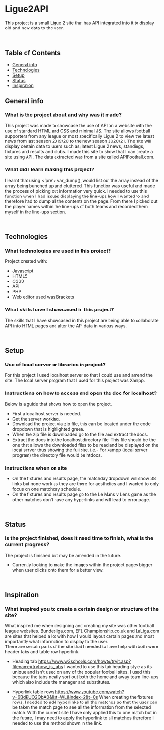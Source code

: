 # Ligue2API
This project is a small Ligue 2 site that has API integrated into it to display old and new data to the user. 

<br />

## Table of Contents
* [General info](#general-info)
* [Technologies](#technologies)
* [Setup](#setup)
* [Status](#status)
* [Inspiration](#inspiration)


## General info
### What is the project about and why was it made?
This project was made to showcase the use of API on a website with the use of standard HTML and CSS and minimal JS. The site allows football supporters from any league or most specifically Ligue 2 to view the latest news from last season 2019/20 to the new season 2020/21. The site will display certain data to users such as; latest Ligue 2 news, standings, fixtures and results and clubs. I made this site to show that I can create a site using API. The data extracted was from a site called APIFootball.com.

### What did I learn making this project?
I learnt that using <’pre’> var_dump(), would list out the array instead of the array being bunched up and cluttered. This function was useful and made the process of picking out information very quick. I needed to use this function when I had issues displaying the line-ups how I wanted to and therefore had to dump all the contents on the page. From there I  picked out the player names within the line-ups of both teams and recorded them myself in the line-ups section.  

<br />

## Technologies
### What technologies are used in this project?
Project created with:
* Javascript
* HTML5
* CSS3
* API
* PHP
* Web editor used was Brackets

### What skills have I showcased in this project?
The skills that I have showcased in this project are being able to collaborate API into HTML pages and alter the API data in various ways.  

<br />

## Setup
### Use of local server or libraries in project?
For this project I used localhost server so that I could use and amend the site. The local server program that I used for this project was Xampp.

### Instructions on how to access and open the doc for localhost?
Below is a guide that shows how to open the project.
*	First a localhost server is needed.
*	Get the server working.
*	Download the project via zip file, this can be located under the code dropdown that is highlighted green.
*	When the zip file is downloaded go to the file and extract the docs.
* Extract the docs into the localhost directory file. This file should be the one that allows the downloaded files to be read and be displayed on the local server thus showing the full site. i.e.- For xampp (local server program) the directory file would be htdocs.

### Instructions when on site
*	On the fixtures and results page, the matchday dropdown will show 38 links but none work as they are there for aesthetics and I wanted to only focus on one matchday schedule.
*	On the fixtures and results page go to the Le Mans v Lens game as the other matches don’t have any hyperlinks and will lead to error page.


<br />

## Status
### Is the project finished, does it need time to finish, what is the current progress?
The project is finished but may be amended in the future.
* Currently looking to make the images within the project pages bigger when user clicks onto them for a better view.

<br />

## Inspiration
### What inspired you to create a certain design or structure of the site?
What inspired me when designing and creating my site was other football league websites. Bundesliga.com, EFL Championship.co.uk and LaLiga.com are sites that helped a lot with how I would layout certain pages and most importantly what information to display to the user.  
There are certain parts of the site that I needed to have help with both were header tabs and table row hyperlink.
*	Heading tab
https://www.w3schools.com/howto/tryit.asp?filename=tryhow_js_tabs 
I wanted to use this tab heading style as its unique and isn’t used on any of the popular football sites. I used this because the tabs neatly sort out both the home and away team line-ups which also include the manager and substitutes. 

*	Hyperlink table rows
https://www.youtube.com/watch?v=6BdKUO2QbA0&list=WL&index=2&t=0s 
When creating the fixtures rows, I needed to add hyperlinks to all the matches so that the user can be taken the match page to see all the information from the selected match. With the current site I have only applied this to one match but in the future, I may need to apply the hyperlink to all matches therefore I needed to use the method shown in the link. 
